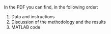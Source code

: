 In the PDF you can find, in the following order:

1) Data and instructions
2) Discussion of the methodology and the results
3) MATLAB code
   
